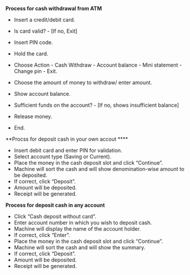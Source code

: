 **Process for cash withdrawal from ATM**
- Insert a credit/debit card.
- Is card valid? - [If no, Exit]
                  
- Insert PIN code.
- Hold the card.
- Choose Action - Cash Withdraw - Account balance - Mini statement - Change pin - Exit.
                  
- Choose the amount of money to withdraw/ enter amount.
- Show account balance.
- Sufficient funds on the account? - [If no, shows insufficient balance]
- Release money.
- End.
 
**Procss for deposit cash  in your own accout ****

- Insert debit card and enter PIN for validation.
- Select account type (Saving or Current).
- Place the money in the cash deposit slot and click “Continue”.
- Machine will sort the cash and will show denomination-wise amount to be deposited.
- If correct, click “Deposit”.
- Amount will be deposited.
- Receipt will be generated.

**Process for deposit cash in any account**
- Click “Cash deposit without card”.
- Enter account number in which you wish to deposit cash.
- Machine will display the name of the account holder.
- If correct, click “Enter”.
- Place the money in the cash deposit slot and click “Continue”.
- Machine will sort the cash and will show the summary.
- If correct, click “Deposit”.
- Amount will be deposited.
- Receipt will be generated.
